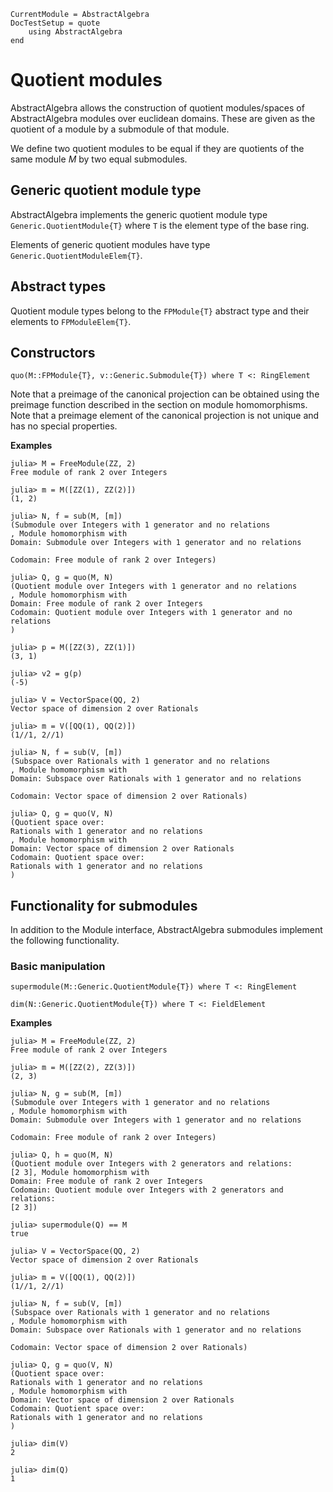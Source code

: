 ```@meta
CurrentModule = AbstractAlgebra
DocTestSetup = quote
    using AbstractAlgebra
end
```

# Quotient modules

AbstractAlgebra allows the construction of quotient modules/spaces of
AbstractAlgebra modules over euclidean domains. These are given as the
quotient of a module by a submodule of that module.

We define two quotient modules to be equal if they are quotients of the
same module $M$ by two equal submodules.

## Generic quotient module type

AbstractAlgebra implements the generic quotient module type
`Generic.QuotientModule{T}` where `T` is the element type of the base ring.

Elements of generic quotient modules have type `Generic.QuotientModuleElem{T}`.

## Abstract types

Quotient module types belong to the `FPModule{T}` abstract type and their
elements to `FPModuleElem{T}`.

## Constructors

```@docs
quo(M::FPModule{T}, v::Generic.Submodule{T}) where T <: RingElement
```

Note that a preimage of the canonical projection can be obtained using the
preimage function described in the section on module homomorphisms. Note that
a preimage element of the canonical projection is not unique and has no special
properties.

**Examples**

```jldoctest
julia> M = FreeModule(ZZ, 2)
Free module of rank 2 over Integers

julia> m = M([ZZ(1), ZZ(2)])
(1, 2)

julia> N, f = sub(M, [m])
(Submodule over Integers with 1 generator and no relations
, Module homomorphism with
Domain: Submodule over Integers with 1 generator and no relations

Codomain: Free module of rank 2 over Integers)

julia> Q, g = quo(M, N)
(Quotient module over Integers with 1 generator and no relations
, Module homomorphism with
Domain: Free module of rank 2 over Integers
Codomain: Quotient module over Integers with 1 generator and no relations
)

julia> p = M([ZZ(3), ZZ(1)])
(3, 1)

julia> v2 = g(p)
(-5)

julia> V = VectorSpace(QQ, 2)
Vector space of dimension 2 over Rationals

julia> m = V([QQ(1), QQ(2)])
(1//1, 2//1)

julia> N, f = sub(V, [m])
(Subspace over Rationals with 1 generator and no relations
, Module homomorphism with
Domain: Subspace over Rationals with 1 generator and no relations

Codomain: Vector space of dimension 2 over Rationals)

julia> Q, g = quo(V, N)
(Quotient space over:
Rationals with 1 generator and no relations
, Module homomorphism with
Domain: Vector space of dimension 2 over Rationals
Codomain: Quotient space over:
Rationals with 1 generator and no relations
)

```

## Functionality for submodules

In addition to the Module interface, AbstractAlgebra submodules implement the
following functionality.

### Basic manipulation

```@docs
supermodule(M::Generic.QuotientModule{T}) where T <: RingElement

dim(N::Generic.QuotientModule{T}) where T <: FieldElement
```

**Examples**

```jldoctest
julia> M = FreeModule(ZZ, 2)
Free module of rank 2 over Integers

julia> m = M([ZZ(2), ZZ(3)])
(2, 3)

julia> N, g = sub(M, [m])
(Submodule over Integers with 1 generator and no relations
, Module homomorphism with
Domain: Submodule over Integers with 1 generator and no relations

Codomain: Free module of rank 2 over Integers)

julia> Q, h = quo(M, N)
(Quotient module over Integers with 2 generators and relations:
[2 3], Module homomorphism with
Domain: Free module of rank 2 over Integers
Codomain: Quotient module over Integers with 2 generators and relations:
[2 3])

julia> supermodule(Q) == M
true

julia> V = VectorSpace(QQ, 2)
Vector space of dimension 2 over Rationals

julia> m = V([QQ(1), QQ(2)])
(1//1, 2//1)

julia> N, f = sub(V, [m])
(Subspace over Rationals with 1 generator and no relations
, Module homomorphism with
Domain: Subspace over Rationals with 1 generator and no relations

Codomain: Vector space of dimension 2 over Rationals)

julia> Q, g = quo(V, N)
(Quotient space over:
Rationals with 1 generator and no relations
, Module homomorphism with
Domain: Vector space of dimension 2 over Rationals
Codomain: Quotient space over:
Rationals with 1 generator and no relations
)

julia> dim(V)
2

julia> dim(Q)
1

```

